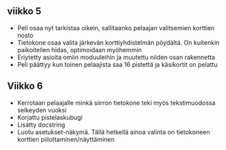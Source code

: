 ## viikko 5

- Peli osaa nyt tarkistaa oikein, sallitaanko pelaajan valitsemien korttien nosto
- Tietokone osaa valita järkevän korttiyhdistelmän pöydältä. On kuitenkin paikoitellen hidas, optimoidaan myöhemmin
- Eriytetty asioita omiin moduuleihin ja muutettu niiden osan rakennetta
- Peli päättyy kun toinen pelaajista saa 16 pistettä ja käsikortit on pelattu

## Viikko 6

- Kerrotaan pelaajalle minkä siirron tietokone teki myös tekstimuodossa selkeyden vuoksi
- Korjattu pistelaskubugi
- Lisätty docstring
- Luotu asetukset-näkymä. Tällä hetkellä ainoa valinta on tietokoneen korttien piilottaminen/näyttäminen
